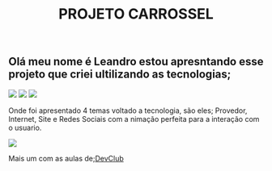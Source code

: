 <h1 align="center">PROJETO CARROSSEL</h1>
<br>
<h2>Olá meu nome é Leandro estou apresntando esse projeto que criei ultilizando 
  as tecnologias;</h2>

<img src="https://img.shields.io/badge/HTML5-E34F26?style=for-the-badge&logo=html5&logoColor=white"/>
<img src="https://img.shields.io/badge/CSS3-1572B6?style=for-the-badge&logo=css3&logoColor=white"/>
<img src="https://img.shields.io/badge/JavaScript-F7DF1E?style=for-the-badge&logo=javascript&logoColor=black"/>
<br>
<p>Onde foi apresentado 4 temas voltado a tecnologia, são eles; Provedor, Internet, Site e Redes Sociais
  com a nimação perfeita para a interação com o usuario.</p>
<img src="https://github.com/leandrosilvabr/PROJETO-CARROSSEL/blob/main/img/projetos%20dsd.jpg?raw=true"/>
<br>
<p>Mais um com as aulas de;<a href="https://rofolfomori.com.br/devclub">DevClub</a></p>
